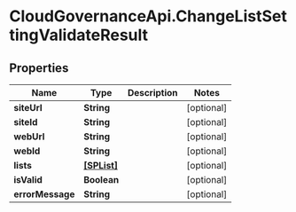 # CloudGovernanceApi.ChangeListSettingValidateResult

## Properties

Name | Type | Description | Notes
------------ | ------------- | ------------- | -------------
**siteUrl** | **String** |  | [optional] 
**siteId** | **String** |  | [optional] 
**webUrl** | **String** |  | [optional] 
**webId** | **String** |  | [optional] 
**lists** | [**[SPList]**](SPList.md) |  | [optional] 
**isValid** | **Boolean** |  | [optional] 
**errorMessage** | **String** |  | [optional] 


